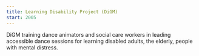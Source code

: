 ```yaml
---
title: Learning Disability Project (DiGM)
start: 2005
---
```


DiGM training dance animators and social care workers in leading accessible dance sessions for learning disabled adults, the elderly, people with mental distress.
